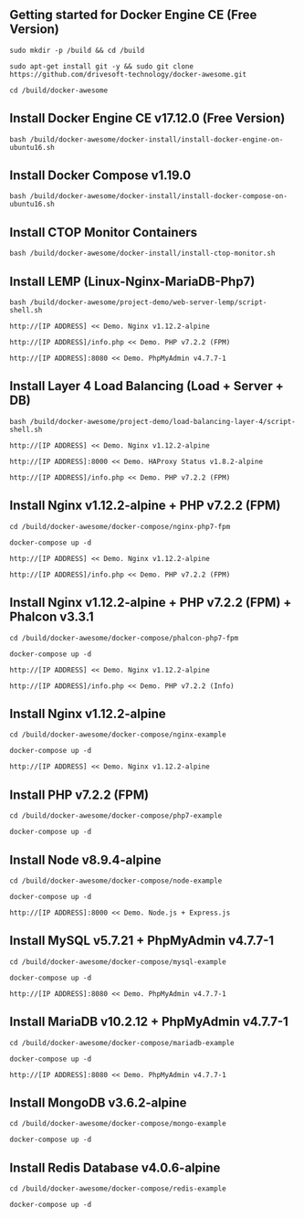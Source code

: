 Getting started for Docker Engine CE (Free Version)
---------------------------------------------------

```
sudo mkdir -p /build && cd /build

sudo apt-get install git -y && sudo git clone https://github.com/drivesoft-technology/docker-awesome.git

cd /build/docker-awesome
```


Install Docker Engine CE v17.12.0 (Free Version)
---------------------------------------------------

```
bash /build/docker-awesome/docker-install/install-docker-engine-on-ubuntu16.sh
```


Install Docker Compose v1.19.0
---------------------------------------------------

```
bash /build/docker-awesome/docker-install/install-docker-compose-on-ubuntu16.sh
```


Install CTOP Monitor Containers
---------------------------------------------------

```
bash /build/docker-awesome/docker-install/install-ctop-monitor.sh
```


Install LEMP (Linux-Nginx-MariaDB-Php7)
---------------------------------------------------

```
bash /build/docker-awesome/project-demo/web-server-lemp/script-shell.sh
```

```
http://[IP ADDRESS] << Demo. Nginx v1.12.2-alpine

http://[IP ADDRESS]/info.php << Demo. PHP v7.2.2 (FPM) 

http://[IP ADDRESS]:8080 << Demo. PhpMyAdmin v4.7.7-1
```



Install Layer 4 Load Balancing (Load + Server + DB)
---------------------------------------------------

```
bash /build/docker-awesome/project-demo/load-balancing-layer-4/script-shell.sh
```

```
http://[IP ADDRESS] << Demo. Nginx v1.12.2-alpine

http://[IP ADDRESS]:8000 << Demo. HAProxy Status v1.8.2-alpine

http://[IP ADDRESS]/info.php << Demo. PHP v7.2.2 (FPM) 
```


Install Nginx v1.12.2-alpine + PHP v7.2.2 (FPM)
---------------------------------------------------

```
cd /build/docker-awesome/docker-compose/nginx-php7-fpm

docker-compose up -d
```

```
http://[IP ADDRESS] << Demo. Nginx v1.12.2-alpine

http://[IP ADDRESS]/info.php << Demo. PHP v7.2.2 (FPM) 
```


Install Nginx v1.12.2-alpine + PHP v7.2.2 (FPM) + Phalcon v3.3.1
---------------------------------------------------

```
cd /build/docker-awesome/docker-compose/phalcon-php7-fpm

docker-compose up -d
```

```
http://[IP ADDRESS] << Demo. Nginx v1.12.2-alpine

http://[IP ADDRESS]/info.php << Demo. PHP v7.2.2 (Info) 
```


Install Nginx v1.12.2-alpine
---------------------------------------------------

```
cd /build/docker-awesome/docker-compose/nginx-example

docker-compose up -d
```

```
http://[IP ADDRESS] << Demo. Nginx v1.12.2-alpine
```


Install PHP v7.2.2 (FPM)
---------------------------------------------------

```
cd /build/docker-awesome/docker-compose/php7-example

docker-compose up -d
```


Install Node v8.9.4-alpine
---------------------------------------------------

```
cd /build/docker-awesome/docker-compose/node-example

docker-compose up -d
```

```
http://[IP ADDRESS]:8000 << Demo. Node.js + Express.js
```


Install MySQL v5.7.21 + PhpMyAdmin v4.7.7-1
---------------------------------------------------

```
cd /build/docker-awesome/docker-compose/mysql-example

docker-compose up -d
```

```
http://[IP ADDRESS]:8080 << Demo. PhpMyAdmin v4.7.7-1
```


Install MariaDB v10.2.12 + PhpMyAdmin v4.7.7-1
---------------------------------------------------

```
cd /build/docker-awesome/docker-compose/mariadb-example

docker-compose up -d
```

```
http://[IP ADDRESS]:8080 << Demo. PhpMyAdmin v4.7.7-1
```


Install MongoDB v3.6.2-alpine
---------------------------------------------------

```
cd /build/docker-awesome/docker-compose/mongo-example

docker-compose up -d
```


Install Redis Database v4.0.6-alpine
---------------------------------------------------

```
cd /build/docker-awesome/docker-compose/redis-example

docker-compose up -d
```
